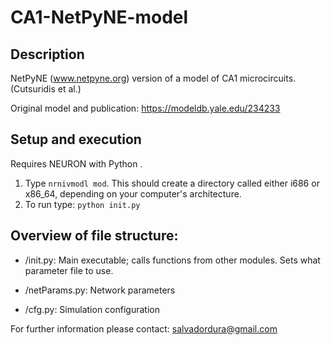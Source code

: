 # CA1-NetPyNE-model

## Description
NetPyNE (www.netpyne.org) version of a model of CA1 microcircuits. (Cutsuridis et al.)

Original model and publication: https://modeldb.yale.edu/234233 

## Setup and execution

Requires NEURON with Python . 

1. Type `nrnivmodl mod`. This should create a directory called either i686 or x86_64, depending on your computer's architecture. 
2. To run type: `python init.py`

## Overview of file structure:

* /init.py: Main executable; calls functions from other modules. Sets what parameter file to use.

* /netParams.py: Network parameters

* /cfg.py: Simulation configuration


For further information please contact: salvadordura@gmail.com 

